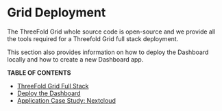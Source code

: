 # Grid Deployment

The ThreeFold Grid whole source code is open-source and we provide all the tools required for a Threefold Grid full stack deployment.

This section also provides information on how to deploy the Dashboard locally and how to create a new Dashboard app.

**TABLE OF CONTENTS**

- [ThreeFold Grid Full Stack](./tfgrid_full_stack.md)
- [Deploy the Dashboard](./deploy_dashboard.md)
- [Application Case Study: Nextcloud](./app_case_study_nextcloud.md)